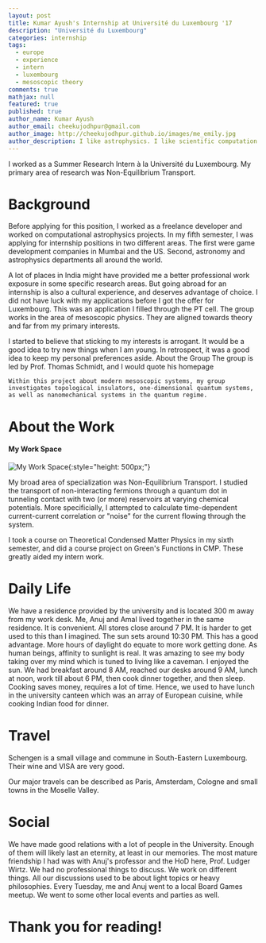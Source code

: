```yaml
---
layout: post
title: Kumar Ayush's Internship at Université du Luxembourg '17
description: "Université du Luxembourg"
categories: internship
tags: 
  - europe
  - experience
  - intern 
  - luxembourg 
  - mesoscopic theory
comments: true
mathjax: null
featured: true
published: true
author_name: Kumar Ayush
author_email: cheekujodhpur@gmail.com
author_image: http://cheekujodhpur.github.io/images/me_emily.jpg
author_description: I like astrophysics. I like scientific computation. I like HPC. I like ML. I also like cooking and travel. You are very good person.
---
```


 
I worked as a Summer Research Intern à la Université du Luxembourg. My primary area of research was Non-Equilibrium Transport.

# Background

Before applying for this position, I worked as a freelance developer and worked on computational astrophysics projects. In my fifth semester, I was applying for internship positions in two different areas. The first were game development companies in Mumbai and the US. Second, astronomy and astrophysics departments all around the world. 

A lot of places in India might have provided me a better professional work exposure in some specific research areas. But going abroad for an internship is also a cultural experience, and deserves advantage of choice. 
I did not have luck with my applications before I got the offer for Luxembourg. This was an application I filled through the PT cell. The group works in the area of mesoscopic physics. They are aligned towards theory and far from my primary interests.

I started to believe that sticking to my interests is arrogant. It would be a good idea to try new things when I am young. In retrospect, it was a good idea to keep my personal preferences aside.
About the Group
The group is led by Prof. Thomas Schmidt, and I would quote his homepage

    Within this project about modern mesoscopic systems, my group investigates topological insulators, one-dimensional quantum systems, as well as nanomechanical systems in the quantum regime.

# About the Work
#### My Work Space
![My Work Space](https://2.bp.blogspot.com/-K5CH88QcZ0k/WWdvmiDn16I/AAAAAAAAQhc/CdKSLfDGN8QVZFIpzEm45VoZK0ZAhHNrQCLcBGAs/s320/19893900_1421292907947140_658677690_o.jpg "My Work Space"){:style="height: 500px;"}

My broad area of specialization was Non-Equilibrium Transport. I studied the transport of non-interacting fermions through a quantum dot in tunneling contact with two (or more) reservoirs at varying chemical potentials. More specificially, I attempted to calculate time-dependent current-current correlation or "noise" for the current flowing through the system.

I took a course on Theoretical Condensed Matter Physics in my sixth semester, and did a course project on Green's Functions in CMP. These greatly aided my intern work.

# Daily Life

We have a residence provided by the university and is located 300 m away from my work desk. Me, Anuj and Amal lived together in the same residence. It is convenient. All stores close around 7 PM. It is harder to get used to this than I imagined. The sun sets around 10:30 PM. This has a good advantage. More hours of daylight do equate to more work getting done. As human beings, affinity to sunlight is real. It was amazing to see my body taking over my mind which is tuned to living like a caveman. I enjoyed the sun. We had breakfast around 8 AM, reached our desks around 9 AM, lunch at noon, work till about 6 PM, then cook dinner together, and then sleep. Cooking saves money, requires a  lot of time. Hence, we used to have lunch in the university canteen which was an array of European cuisine, while cooking Indian food for dinner.

# Travel

Schengen is a small village and commune in South-Eastern Luxembourg. Their wine and VISA are very good.

Our major travels can be described as Paris, Amsterdam, Cologne and small towns in the Moselle Valley.

# Social

We have made good relations with a lot of people in the University. Enough of them will likely last an eternity, at least in our memories. The most mature friendship I had was with Anuj's professor and the HoD here, Prof. Ludger Wirtz. We had no professional things to discuss. We work on different things. All our discussions used to be about light topics or heavy philosophies.
Every Tuesday, me and Anuj went to a local Board Games meetup. We went to some other local events and parties as well.

# Thank you for reading!